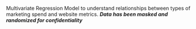 Multivariate Regression Model to understand relationships between types of marketing spend and website metrics. 
***Data has been masked and randomized for confidentiality***
